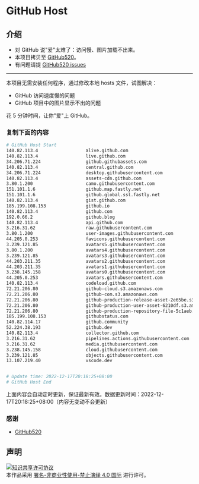 # GitHub Host
## 介绍
- 对 GitHub 说"爱"太难了：访问慢、图片加载不出来。
- 本项目拷贝至 [GitHub520](https://github.com/521xueweihan/GitHub520)。
- 有问题请提 [GitHub520 issues](https://github.com/521xueweihan/GitHub520/issues/new)

---

本项目无需安装任何程序，通过修改本地 hosts 文件，试图解决：
- GitHub 访问速度慢的问题
- GitHub 项目中的图片显示不出的问题

花 5 分钟时间，让你"爱"上 GitHub。

### 复制下面的内容
```bash
# GitHub Host Start
140.82.113.4                  alive.github.com
140.82.113.4                  live.github.com
34.206.71.224                 github.githubassets.com
140.82.113.4                  central.github.com
34.206.71.224                 desktop.githubusercontent.com
140.82.113.4                  assets-cdn.github.com
3.80.1.200                    camo.githubusercontent.com
151.101.1.6                   github.map.fastly.net
151.101.1.6                   github.global.ssl.fastly.net
140.82.113.4                  gist.github.com
185.199.108.153               github.io
140.82.113.4                  github.com
192.0.66.2                    github.blog
140.82.113.4                  api.github.com
3.216.31.62                   raw.githubusercontent.com
3.80.1.200                    user-images.githubusercontent.com
44.205.0.253                  favicons.githubusercontent.com
3.239.121.85                  avatars5.githubusercontent.com
3.80.1.200                    avatars4.githubusercontent.com
3.239.121.85                  avatars3.githubusercontent.com
44.203.211.35                 avatars2.githubusercontent.com
44.203.211.35                 avatars1.githubusercontent.com
3.238.145.158                 avatars0.githubusercontent.com
44.205.0.253                  avatars.githubusercontent.com
140.82.113.4                  codeload.github.com
72.21.206.80                  github-cloud.s3.amazonaws.com
72.21.206.80                  github-com.s3.amazonaws.com
72.21.206.80                  github-production-release-asset-2e65be.s3.amazonaws.com
72.21.206.80                  github-production-user-asset-6210df.s3.amazonaws.com
72.21.206.80                  github-production-repository-file-5c1aeb.s3.amazonaws.com
185.199.108.153               githubstatus.com
140.82.114.17                 github.community
52.224.38.193                 github.dev
140.82.113.4                  collector.github.com
3.216.31.62                   pipelines.actions.githubusercontent.com
3.216.31.62                   media.githubusercontent.com
3.238.145.158                 cloud.githubusercontent.com
3.239.121.85                  objects.githubusercontent.com
13.107.219.40                 vscode.dev


# Update time: 2022-12-17T20:18:25+08:00
# GitHub Host End

```
上面内容会自动定时更新，保证最新有效。数据更新时间：2022-12-17T20:18:25+08:00（内容无变动不会更新）

### 感谢

- [GitHub520](https://github.com/521xueweihan/GitHub520)

## 声明
<a rel="license" href="https://creativecommons.org/licenses/by-nc-nd/4.0/deed.zh"><img alt="知识共享许可协议" style="border-width: 0" src="https://licensebuttons.net/l/by-nc-nd/4.0/88x31.png"></a><br>本作品采用 <a rel="license" href="https://creativecommons.org/licenses/by-nc-nd/4.0/deed.zh">署名-非商业性使用-禁止演绎 4.0 国际</a> 进行许可。